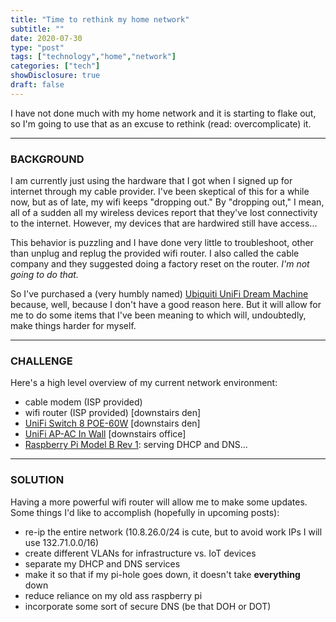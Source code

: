 ```yaml
---
title: "Time to rethink my home network"
subtitle: ""
date: 2020-07-30
type: "post"
tags: ["technology","home","network"]
categories: ["tech"]
showDisclosure: true
draft: false
---
```


I have not done much with my home network and it is starting to flake out, so
I'm going to use that as an excuse to rethink (read: overcomplicate) it.
<!--more-->

---

### BACKGROUND

I am currently just using the hardware that I got when I signed up for internet
through my cable provider.  I've been skeptical of this for a while now, but as
of late, my wifi keeps "dropping out."  By "dropping out," I mean, all of a
sudden all my wireless devices report that they've lost connectivity to the
internet.  However, my devices that are hardwired still have access...

This behavior is puzzling and I have done very little to troubleshoot, other
than unplug and replug the provided wifi router. I also called the cable company
and they suggested doing a factory reset on the router.  *I'm not going to do 
that.*

So I've purchased a (very humbly named)
[Ubiquiti UniFi Dream Machine](https://amzn.to/30VqyI4) because, well, because I
don't have a good reason here.  But it will allow for me to do some items that
I've been meaning to which will, undoubtedly, make things harder for myself.

---

### CHALLENGE

Here's a high level overview of my current network environment:

* cable modem (ISP provided)
* wifi router (ISP provided) [downstairs den]
* [UniFi Switch 8 POE-60W](https://amzn.to/3jV2QVd) [downstairs den]
* [UniFi AP-AC In Wall](https://amzn.to/33cBiF4) [downstairs office]
* [Raspberry Pi Model B Rev 1](https://www.raspberrypi-spy.co.uk/2012/09/raspberry-pi-board-revisions/):
  serving DHCP and DNS...

---

### SOLUTION

Having a more powerful wifi router will allow me to make some updates.  Some
things I'd like to accomplish (hopefully in upcoming posts):

* re-ip the entire network (10.8.26.0/24 is cute, but to avoid work IPs I will
  use 132.71.0.0/16)
* create different VLANs for infrastructure vs. IoT devices
* separate my DHCP and DNS services
* make it so that if my pi-hole goes down, it doesn't take **everything** down
* reduce reliance on my old ass raspberry pi
* incorporate some sort of secure DNS (be that DOH or DOT)
